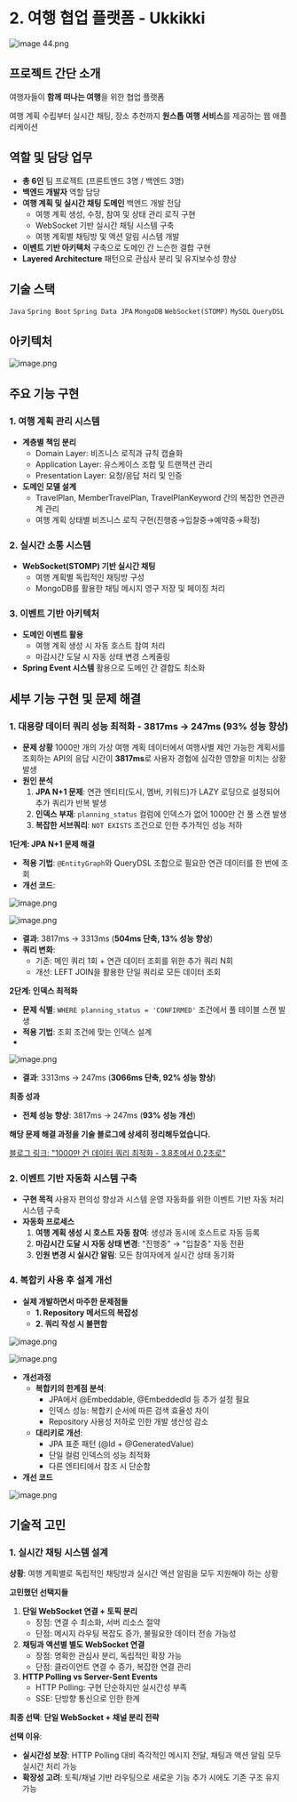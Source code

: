 # 2. 여행 협업 플랫폼 - Ukkikki

![image 44.png](attachment:8253ca2b-4c5c-42c2-9e51-0b0785c2340b:image_44.png)

## 프로젝트 간단 소개

여행자들이 **함께 떠나는 여행**을 위한 협업 플랫폼

여행 계획 수립부터 실시간 채팅, 장소 추천까지 **원스톱 여행 서비스**를 제공하는 웹 애플리케이션

## 역할 및 담당 업무

- **총 6인** 팀 프로젝트 (프론트엔드 3명 / 백엔드 3명)
- **백엔드 개발자** 역할 담당
- **여행 계획 및 실시간 채팅 도메인** 백엔드 개발 전담
    - 여행 계획 생성, 수정, 참여 및 상태 관리 로직 구현
    - WebSocket 기반 실시간 채팅 시스템 구축
    - 여행 계획별 채팅방 및 액션 알림 시스템 개발
- **이벤트 기반 아키텍처** 구축으로 도메인 간 느슨한 결합 구현
- **Layered Architecture** 패턴으로 관심사 분리 및 유지보수성 향상

## 기술 스택

`Java` `Spring Boot` `Spring Data JPA` `MongoDB` `WebSocket(STOMP)`  `MySQL` `QueryDSL`

## 아키텍처

![image.png](attachment:3cf021ec-0450-4507-8741-186e7cedcc4a:image.png)

## 주요 기능 구현

### 1. 여행 계획 관리 시스템

- **계층별 책임 분리**
    - Domain Layer: 비즈니스 로직과 규칙 캡슐화
    - Application Layer: 유스케이스 조합 및 트랜잭션 관리
    - Presentation Layer: 요청/응답 처리 및 인증
- **도메인 모델 설계**
    - TravelPlan, MemberTravelPlan, TravelPlanKeyword 간의 복잡한 연관관계 관리
    - 여행 계획 상태별 비즈니스 로직 구현(진행중→입찰중→예약중→확정)

### 2. 실시간 소통 시스템

- **WebSocket(STOMP) 기반 실시간 채팅**
    - 여행 계획별 독립적인 채팅방 구성
    - MongoDB를 활용한 채팅 메시지 영구 저장 및 페이징 처리

### 3. 이벤트 기반 아키텍처

- **도메인 이벤트 활용**
    - 여행 계획 생성 시 자동 호스트 참여 처리
    - 마감시간 도달 시 자동 상태 변경 스케줄링
- **Spring Event 시스템** 활용으로 도메인 간 결합도 최소화

## 세부 기능 구현 및 문제 해결

### 1. 대용량 데이터 쿼리 성능 최적화 - **3817ms → 247ms (93% 성능 향상)**

- **문제 상황**
1000만 개의 가상 여행 계획 데이터에서 여행사별 제안 가능한 계획서를 조회하는 API의 응답 시간이 **3817ms**로 사용자 경험에 심각한 영향을 미치는 상황 발생
- **원인 분석**
    1. **JPA N+1 문제**: 연관 엔티티(도시, 멤버, 키워드)가 LAZY 로딩으로 설정되어 추가 쿼리가 반복 발생
    2. **인덱스 부재**: `planning_status` 컬럼에 인덱스가 없어 1000만 건 풀 스캔 발생
    3. **복잡한 서브쿼리**: `NOT EXISTS` 조건으로 인한 추가적인 성능 저하

**1단계: JPA N+1 문제 해결**

- **적용 기법**: `@EntityGraph`와 QueryDSL 조합으로 필요한 연관 데이터를 한 번에 조회
- **개선 코드**:

![image.png](attachment:56f16713-7380-4ce2-a3d7-d2ea03652a75:image.png)

![image.png](attachment:cea83fbe-5a13-41dd-8e2d-626b0d2634b1:image.png)

- **결과**: 3817ms → 3313ms (**504ms 단축, 13% 성능 향상**)
- **쿼리 변화**:
    - 기존: 메인 쿼리 1회 + 연관 데이터 조회를 위한 추가 쿼리 N회
    - 개선: LEFT JOIN을 활용한 단일 쿼리로 모든 데이터 조회

**2단계: 인덱스 최적화**

- **문제 식별**: `WHERE planning_status = 'CONFIRMED'` 조건에서 풀 테이블 스캔 발생
- **적용 기법**: 조회 조건에 맞는 인덱스 설계
- 
![image.png](attachment:904d0aff-9354-4344-a503-1526b5cadf3e:image.png)

- **결과**: 3313ms → 247ms (**3066ms 단축, 92% 성능 향상**)

**최종 성과**

- **전체 성능 향상**: 3817ms → 247ms (**93% 성능 개선**)

 **해당 문제 해결 과정을 기술 블로그에 상세히 정리해두었습니다.**

[블로그 링크: "1000만 건 데이터 쿼리 최적화 - 3.8초에서 0.2초로"](https://gahacman.tistory.com/47)

### 2. 이벤트 기반 자동화 시스템 구축

- **구현 목적**
사용자 편의성 향상과 시스템 운영 자동화를 위한 이벤트 기반 자동 처리 시스템 구축
- **자동화 프로세스**
    1. **여행 계획 생성 시 호스트 자동 참여**: 생성과 동시에 호스트로 자동 등록
    2. **마감시간 도달 시 자동 상태 변경**: "진행중" → "입찰중" 자동 전환
    3. **인원 변경 시 실시간 알림**: 모든 참여자에게 실시간 상태 동기화

### 4. 복합키 사용 후 설계 개선

- **실제 개발하면서 마주한 문제점들**
    - **1. Repository 메서드의 복잡성**
    - **2. 쿼리 작성 시 불편함**
    
![image.png](attachment:a7cc1cf0-1011-495c-929a-f37b52b3db8d:image.png)

![image.png](attachment:76b24438-61f3-49eb-b1fe-bed64ad8c7cd:image.png)
    
- **개선과정**
    - **복합키의 한계점 분석**:
        - JPA에서 @Embeddable, @EmbeddedId 등 추가 설정 필요
        - 인덱스 성능: 복합키 순서에 따른 검색 효율성 차이
        - Repository 사용성 저하로 인한 개발 생산성 감소
    - **대리키로 개선**:
        - JPA 표준 패턴 (@Id + @GeneratedValue)
        - 단일 컬럼 인덱스의 성능 최적화
        - 다른 엔티티에서 참조 시 단순함
- **개선 코드**

![image.png](attachment:7fbaca00-86bb-4f41-9c89-3df5643efe45:image.png)

## 기술적 고민

### 1. 실시간 채팅 시스템 설계

**상황**: 여행 계획별로 독립적인 채팅방과 실시간 액션 알림을 모두 지원해야 하는 상황

**고민했던 선택지들**

1. **단일 WebSocket 연결 + 토픽 분리**
    - 장점: 연결 수 최소화, 서버 리소스 절약
    - 단점: 메시지 라우팅 복잡도 증가, 불필요한 데이터 전송 가능성
2. **채팅과 액션별 별도 WebSocket 연결**
    - 장점: 명확한 관심사 분리, 독립적인 확장 가능
    - 단점: 클라이언트 연결 수 증가, 복잡한 연결 관리
3. **HTTP Polling vs Server-Sent Events**
    - HTTP Polling: 구현 단순하지만 실시간성 부족
    - SSE: 단방향 통신으로 인한 한계

**최종 선택**: **단일 WebSocket + 채널 분리 전략**

**선택 이유**:

- **실시간성 보장**: HTTP Polling 대비 즉각적인 메시지 전달, 채팅과 액션 알림 모두 실시간 처리 가능
- **확장성 고려**: 토픽/채널 기반 라우팅으로 새로운 기능 추가 시에도 기존 구조 유지 가능
